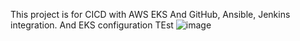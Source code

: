 This project is for CICD with AWS EKS
And GitHub, Ansible, Jenkins integration.
And EKS configuration
TEst
![image](https://user-images.githubusercontent.com/35370115/150634956-54357760-c5b9-445c-b444-5b69e98e83b8.png)
